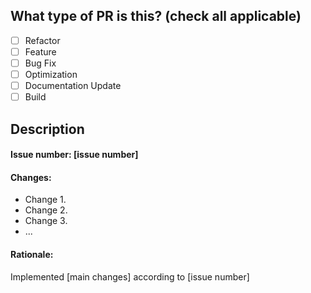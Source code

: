 ## What type of PR is this? (check all applicable)

- [ ] Refactor
- [ ] Feature
- [ ] Bug Fix
- [ ] Optimization
- [ ] Documentation Update
- [ ] Build

## Description

#### Issue number: [issue number]

#### Changes:

- Change 1.
- Change 2.
- Change 3.
- ...

#### Rationale:

Implemented [main changes] according to [issue number]
